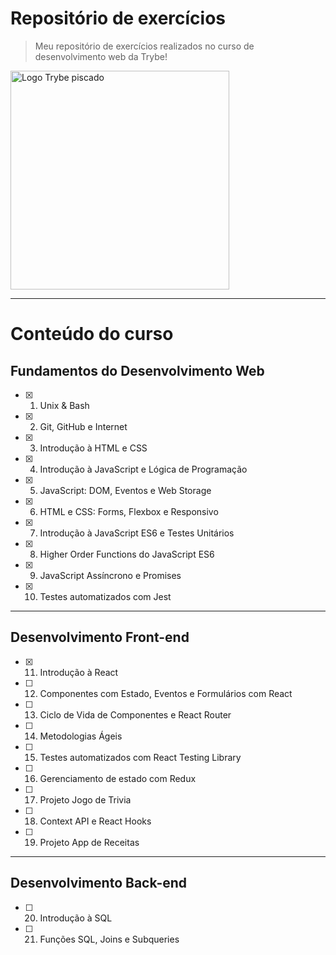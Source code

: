 # Repositório de exercícios
> Meu repositório de exercícios realizados no curso de desenvolvimento web da Trybe!

<a href="https://www.betrybe.com/" target="_blank"><img src="https://media4.giphy.com/media/v0pjPifNejWspnnrJj/source.gif" alt="Logo Trybe piscado" width="350px"></a>

---
# Conteúdo do curso
## Fundamentos do Desenvolvimento Web
  - [X] 01. Unix & Bash
  - [X] 02. Git, GitHub e Internet
  - [X] 03. Introdução à HTML e CSS
  - [X] 04. Introdução à JavaScript e Lógica de Programação
  - [X] 05. JavaScript: DOM, Eventos e Web Storage
  - [X] 06. HTML e CSS: Forms, Flexbox e Responsivo
  - [X] 07. Introdução à JavaScript ES6 e Testes Unitários
  - [X] 08. Higher Order Functions do JavaScript ES6
  - [X] 09. JavaScript Assíncrono e Promises
  - [X] 10. Testes automatizados com Jest
---
## Desenvolvimento Front-end
  - [X] 11. Introdução à React
  - [ ] 12. Componentes com Estado, Eventos e Formulários com React
  - [ ] 13. Ciclo de Vida de Componentes e React Router
  - [ ] 14. Metodologias Ágeis
  - [ ] 15. Testes automatizados com React Testing Library
  - [ ] 16. Gerenciamento de estado com Redux
  - [ ] 17. Projeto Jogo de Trivia
  - [ ] 18. Context API e React Hooks
  - [ ] 19. Projeto App de Receitas
  ---
## Desenvolvimento Back-end
- [ ] 20. Introdução à SQL
- [ ] 21. Funções SQL, Joins e Subqueries